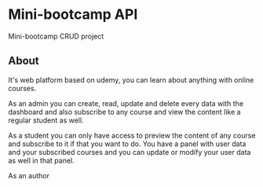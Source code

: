 # Mini-bootcamp API

Mini-bootcamp CRUD project

## About

It's web platform based on udemy, you can learn about anything with online courses.

As an admin you can create, read, update and delete every data with the dashboard and also subscribe to any course and view the content like a regular student as well. 

As a student you can only have access to preview the content of any course and subscribe to it if that you want to do. You have a panel with user data and your subscribed courses
and you can update or modify your user data as well in that panel.

As an author 
